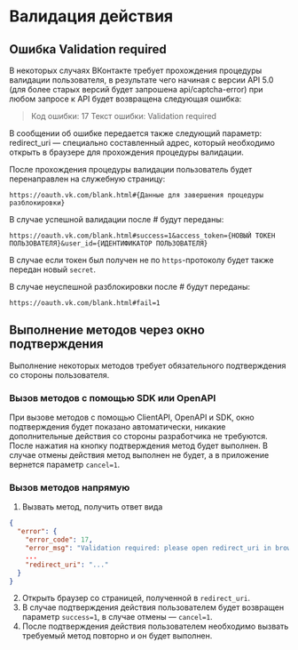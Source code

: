 # Валидация действия
## Ошибка Validation required
В некоторых случаях ВКонтакте требует прохождения процедуры валидации пользователя, в результате чего начиная с версии API 5.0 (для более старых версий будет запрошена api/captcha-error) при любом запросе к API будет возвращена следующая ошибка:

> Код ошибки: 17 Текст ошибки: Validation required

В сообщении об ошибке передается также следующий параметр: redirect_uri — специально составленный адрес, который необходимо открыть в браузере для прохождения процедуры валидации.

После прохождения процедуры валидации пользователь будет перенаправлен на служебную страницу:

```
https://oauth.vk.com/blank.html#{Данные для завершения процедуры разблокировки}
```
В случае успешной валидации после # будут переданы:
```
https://oauth.vk.com/blank.html#success=1&access_token={НОВЫЙ ТОКЕН ПОЛЬЗОВАТЕЛЯ}&user_id={ИДЕНТИФИКАТОР ПОЛЬЗОВАТЕЛЯ}
```
В случае если токен был получен не по `https`-протоколу будет также передан новый `secret`.

В случае неуспешной разблокировки после # будут переданы:

```
https://oauth.vk.com/blank.html#fail=1
```
## Выполнение методов через окно подтверждения
Выполнение некоторых методов требует обязательного подтверждения со стороны пользователя.

### Вызов методов с помощью SDK или OpenAPI
При вызове методов с помощью ClientAPI, OpenAPI и SDK, окно подтверждения будет показано автоматически, никакие дополнительные действия со стороны разработчика не требуются. После нажатия на кнопку подтверждения метод будет выполнен. В случае отмены действия метод выполнен не будет, а в приложение вернется параметр `cancel=1`.


### Вызов методов напрямую
1. Вызвать метод, получить ответ вида
```JSON
{
  "error": {
    "error_code": 17,
    "error_msg": "Validation required: please open redirect_uri in browser",
    ...
    "redirect_uri": "..."
  }
}
```
2. Открыть браузер со страницей, полученной в `redirect_uri`.
3. В случае подтверждения действия пользователем будет возвращен параметр `success=1`, в случае отмены — `cancel=1`.
4. После подтверждения действия пользователем необходимо вызвать требуемый метод повторно и он будет выполнен.
